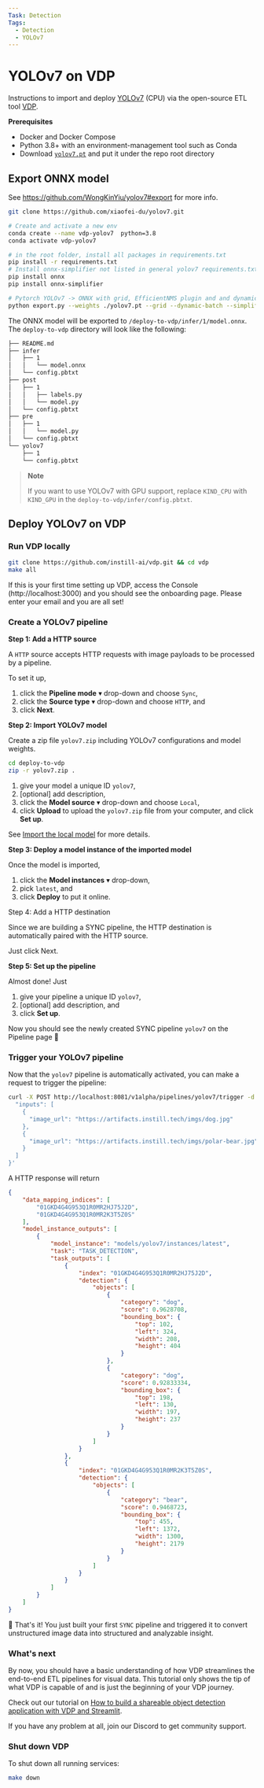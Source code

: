 ```yaml
---
Task: Detection
Tags:
  - Detection
  - YOLOv7
---
```


# YOLOv7 on VDP

Instructions to import and deploy [YOLOv7](https://github.com/WongKinYiu/yolov7) (CPU) via the open-source ETL tool [VDP](https://github.com/instill-ai/vdp).

**Prerequisites**
- Docker and Docker Compose
- Python 3.8+ with an environment-management tool such as Conda
- Download [`yolov7.pt`](https://github.com/WongKinYiu/yolov7/releases/download/v0.1/yolov7.pt) and put it under the repo root directory


## Export ONNX model

See https://github.com/WongKinYiu/yolov7#export for more info.

```bash
git clone https://github.com/xiaofei-du/yolov7.git

# Create and activate a new env
conda create --name vdp-yolov7  python=3.8
conda activate vdp-yolov7

# in the root folder, install all packages in requirements.txt
pip install -r requirements.txt 
# Install onnx-simplifier not listed in general yolov7 requirements.txt
pip install onnx
pip install onnx-simplifier

# Pytorch YOLOv7 -> ONNX with grid, EfficientNMS plugin and and dynamic batch size
python export.py --weights ./yolov7.pt --grid --dynamic-batch --simplify --topk-all 100 --iou-thres 0.65 --conf-thres 0.35 --img-size 640 640 --export-onnx-model-path deploy-to-vdp/infer/1/model.onnx --end2end --max-wh 640
```

The ONNX model will be exported to `/deploy-to-vdp/infer/1/model.onnx`. The `deploy-to-vdp` directory will look like the following:

```bash
├── README.md
├── infer
│   ├── 1
│   │   └── model.onnx
│   └── config.pbtxt
├── post
│   ├── 1
│   │   ├── labels.py
│   │   └── model.py
│   └── config.pbtxt
├── pre
│   ├── 1
│   │   └── model.py
│   └── config.pbtxt
└── yolov7
    ├── 1
    └── config.pbtxt
```

> **Note**
> 
> If you want to use YOLOv7 with GPU support, replace `KIND_CPU` with `KIND_GPU` in the `deploy-to-vdp/infer/config.pbtxt`.

## Deploy YOLOv7 on VDP

### Run VDP locally

```bash
git clone https://github.com/instill-ai/vdp.git && cd vdp
make all
```

If this is your first time setting up VDP, access the Console (http://localhost:3000) and you should see the onboarding page. Please enter your email and you are all set!

### Create a YOLOv7 pipeline

**Step 1: Add a HTTP source**

A `HTTP` source accepts HTTP requests with image payloads to be processed by a pipeline.

To set it up,

1. click the **Pipeline mode** ▾ drop-down and choose `Sync`,
2. click the **Source type** ▾ drop-down and choose `HTTP`, and
3. click **Next**.

**Step 2: Import YOLOv7 model**

Create a zip file `yolov7.zip` including YOLOv7 configurations and model weights.

```bash
cd deploy-to-vdp
zip -r yolov7.zip .
```

1. give your model a unique ID `yolov7`,
2. [optional] add description,
3. click the **Model source** ▾ drop-down and choose `Local`,
4. click **Upload** to upload the `yolov7.zip` file from your computer, and
click **Set up**.

See [Import the local model](https://www.instill.tech/docs/import-models/local#no-code-setup) for more details.

**Step 3: Deploy a model instance of the imported model**

Once the model is imported,

1. click the **Model instances** ▾ drop-down,
2. pick `latest`, and
3. click **Deploy** to put it online.

Step 4: Add a HTTP destination

Since we are building a SYNC pipeline, the HTTP destination is automatically paired with the HTTP source.

Just click Next.

**Step 5: Set up the pipeline**

Almost done! Just

1. give your pipeline a unique ID `yolov7`,
2. [optional] add description, and
3. click **Set up**.

Now you should see the newly created SYNC pipeline `yolov7` on the Pipeline page 🎉

### Trigger your YOLOv7 pipeline

Now that the `yolov7` pipeline is automatically activated, you can make a request to trigger the pipeline:

```bash
curl -X POST http://localhost:8081/v1alpha/pipelines/yolov7/trigger -d '{
  "inputs": [
    {
      "image_url": "https://artifacts.instill.tech/imgs/dog.jpg"
    },
    {
      "image_url": "https://artifacts.instill.tech/imgs/polar-bear.jpg"
    }
  ]
}'
```

A HTTP response will return

```json
{
    "data_mapping_indices": [
        "01GKD4G4G953Q1R0MR2HJ75J2D",
        "01GKD4G4G953Q1R0MR2K3T5Z0S"
    ],
    "model_instance_outputs": [
        {
            "model_instance": "models/yolov7/instances/latest",
            "task": "TASK_DETECTION",
            "task_outputs": [
                {
                    "index": "01GKD4G4G953Q1R0MR2HJ75J2D",
                    "detection": {
                        "objects": [
                            {
                                "category": "dog",
                                "score": 0.9628708,
                                "bounding_box": {
                                    "top": 102,
                                    "left": 324,
                                    "width": 208,
                                    "height": 404
                                }
                            },
                            {
                                "category": "dog",
                                "score": 0.92833334,
                                "bounding_box": {
                                    "top": 198,
                                    "left": 130,
                                    "width": 197,
                                    "height": 237
                                }
                            }
                        ]
                    }
                },
                {
                    "index": "01GKD4G4G953Q1R0MR2K3T5Z0S",
                    "detection": {
                        "objects": [
                            {
                                "category": "bear",
                                "score": 0.9468723,
                                "bounding_box": {
                                    "top": 455,
                                    "left": 1372,
                                    "width": 1300,
                                    "height": 2179
                                }
                            }
                        ]
                    }
                }
            ]
        }
    ]
}
```


🙌 That's it! You just built your first `SYNC` pipeline and triggered it to convert unstructured image data into structured and analyzable insight.

### What's next

By now, you should have a basic understanding of how VDP streamlines the end-to-end ETL pipelines for visual data. This tutorial only shows the tip of what VDP is capable of and is just the beginning of your VDP journey.

Check out our tutorial on [How to build a shareable object detection application with VDP and Streamlit](https://blog.instill.tech/vdp-streamlit-yolov7/).

If you have any problem at all, join our Discord to get community support.


### Shut down VDP

To shut down all running services:

```bash
make down
```

